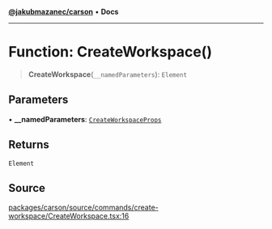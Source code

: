 [**@jakubmazanec/carson**](../README.md) • **Docs**

---

# Function: CreateWorkspace()

> **CreateWorkspace**(`__namedParameters`): `Element`

## Parameters

• **\_\_namedParameters**: [`CreateWorkspaceProps`](../type-aliases/CreateWorkspaceProps.md)

## Returns

`Element`

## Source

[packages/carson/source/commands/create-workspace/CreateWorkspace.tsx:16](https://github.com/jakubmazanec/tools/blob/bb20df5276ddb119762948adc2cda520aef09f0f/packages/carson/source/commands/create-workspace/CreateWorkspace.tsx#L16)
